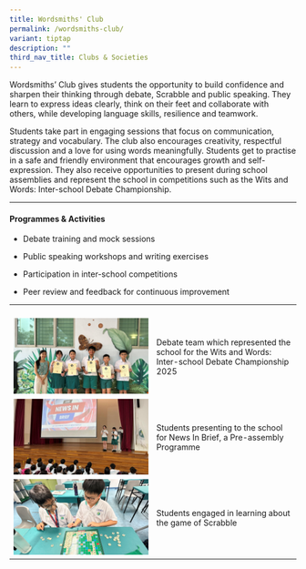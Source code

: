 ```yaml
---
title: Wordsmiths' Club
permalink: /wordsmiths-club/
variant: tiptap
description: ""
third_nav_title: Clubs & Societies
---
```

<p>Wordsmiths’ Club gives students the opportunity to build confidence and
sharpen their thinking through debate, Scrabble and public speaking. They
learn to express ideas clearly, think on their feet and collaborate with
others, while developing language skills, resilience and teamwork.</p>
<p>Students take part in engaging sessions that focus on communication,&nbsp;
strategy and vocabulary. The club also encourages creativity, respectful
discussion and a love for using words meaningfully. Students get to practise
in a safe and friendly environment that encourages growth and self-expression.
They also receive opportunities to present during school assemblies and
represent the school in competitions such as the Wits and Words: Inter-school
Debate Championship.</p>
<hr>
<h4><strong>Programmes &amp; Activities</strong></h4>
<ul>
<li>
<p>Debate training and mock sessions</p>
</li>
<li>
<p>Public speaking workshops and writing exercises</p>
</li>
<li>
<p>Participation in inter-school competitions</p>
</li>
<li>
<p>Peer review and feedback for continuous improvement</p>
</li>
</ul>
<table style="minWidth: 50px">
<colgroup>
<col>
<col>
</colgroup>
<tbody>
<tr>
<th rowspan="1" colspan="1">
<p></p>
</th>
<th rowspan="1" colspan="1">
<p></p>
</th>
</tr>
<tr>
<td rowspan="1" colspan="1">
<div class="isomer-image-wrapper">
<img style="width: 100%" height="auto" width="100%" alt="" src="/images/CCA/WS__1_.png">
</div>
</td>
<td rowspan="1" colspan="1">
<p>Debate team which represented the school for the Wits and Words: Inter-school
Debate Championship 2025</p>
</td>
</tr>
<tr>
<td rowspan="1" colspan="1">
<div class="isomer-image-wrapper">
<img style="width: 100%" height="auto" width="100%" alt="" src="/images/CCA/WS__2_.png">
</div>
</td>
<td rowspan="1" colspan="1">
<p>Students presenting to the school for News In Brief, a Pre-assembly Programme</p>
</td>
</tr>
<tr>
<td rowspan="1" colspan="1">
<div class="isomer-image-wrapper">
<img style="width: 100%" height="auto" width="100%" alt="" src="/images/CCA/WS__3_.png">
</div>
</td>
<td rowspan="1" colspan="1">
<p>Students engaged in learning about the game of Scrabble</p>
</td>
</tr>
</tbody>
</table>
<p></p>